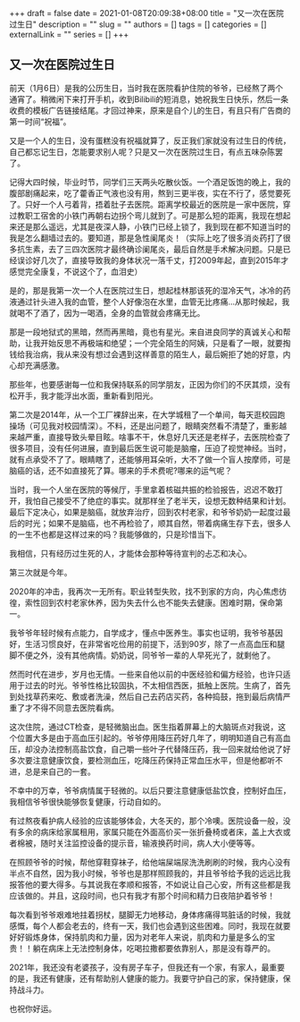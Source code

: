 +++
draft = false
date = 2021-01-08T20:09:38+08:00
title = "又一次在医院过生日"
description = ""
slug = ""
authors = []
tags = []
categories = []
externalLink = ""
series = []
+++

## **又一次在医院过生日**

前天（1月6日）是我的公历生日，当时我在医院看护住院的爷爷，已经熬了两个通宵了。稍微闲下来打开手机，收到Bilibili的短消息，她祝我生日快乐，然后一条收费的模板广告链接结尾。才回过神来，原来是自个儿的生日，有且只有广告商的第一时间“祝福”。

又是一个人的生日，没有蛋糕没有祝福就算了，反正我们家就没有过生日的传统，自己都忘记生日，怎能要求别人呢？只是又一次在医院过生日，有点五味杂陈罢了。

记得大四时候，毕业时节，同学们三天两头吃散伙饭。一个酒足饭饱的晚上，我的腹部剧痛起来，吃了藿香正气液也没有用，熬到三更半夜，实在不行了，感觉要死了。只好一个人弓着背，捂着肚子去医院。距离学校最近的医院是一家中医院，穿过教职工宿舍的小铁门再朝右边拐个弯儿就到了。可是那么短的距离，我现在想起来还是那么遥远，尤其是夜深人静，小铁门已经上锁了，我到现在都不知道当时的我是怎么翻墙过去的。要知道，那是急性阑尾炎！（实际上吃了很多消炎药打了很多抗生素，去了三四次医院才最终确诊阑尾炎，最后自然是手术解决问题。只是已经误诊好几次了，直接导致我的身体状况一落千丈，打2009年起，直到2015年才感觉完全康复，不说这个了，血泪史）

是的，那是我第一次一个人在医院过生日，想起桂林那该死的湿冷天气，冰冷的药液通过针头进入我的血管，整个人好像泡在水里，血管无比疼痛...从那时候起，我就喝不了酒了，因为一喝酒，全身的血管就会疼痛无比。

那是一段地狱式的黑暗，然而再黑暗，竟也有星光。来自进良同学的真诚关心和帮助，让我开始反思不再极端和绝望；一个完全陌生的阿姨，只是看了一眼，就要掏钱给我治病，我从来没有想过会遇到这样善意的陌生人，最后婉拒了她的好意，内心却充满感激。

那些年，也要感谢每一位和我保持联系的同学朋友，正因为你们的不厌其烦，没有松开手，我才能浮出水面，重新看到阳光。

第二次是2014年，从一个工厂裸辞出来，在大学城租了一个单间，每天逛校园跑操场（可见我对校园情深）。不料，还是出问题了，眼睛突然看不清楚了，重影越来越严重，直接导致头晕目眩。啥事不干，休息好几天还是老样子，去医院检查了很多项目，没有任何进展，直到最后医生说可能是脑瘤，压迫了视觉神经。当时，就有点承受不了了。眼睛瞎了，还能够用耳朵听，大不了做一个盲人按摩师，可是脑癌的话，还不如直接死了算。哪来的手术费呢?哪来的运气呢？

当时，我一个人坐在医院的等候厅，手里拿着核磁共振的检验报告，迟迟不敢打开，我怕自己接受不了绝症的事实。就那样坐了老半天，设想无数种结果和计划。最后下定决心，如果是脑癌，就放弃治疗，回到农村老家，和爷爷奶奶一起度过最后的时光；如果不是脑癌，也不再检验了，顺其自然，带着病痛生存下去，很多人的一生不也都是这样过来的吗？我能够做的，只是珍惜当下。

我相信，只有经历过生死的人，才能体会那种等待宣判的忐忑和决心。

第三次就是今年。

2020年的冲击，我再次一无所有。职业转型失败，找不到家的方向，内心焦虑彷徨，索性回到农村老家休养，因为失去什么也不能失去健康。困难时期，保命第一。

我爷爷年轻时候有点能力，自学成才，懂点中医养生。事实也证明，我爷爷基因好，生活习惯良好，在非常省吃俭用的前提下，活到90岁，除了一点高血压和腿脚不便之外，没有其他病情。奶奶说，同爷爷一辈的人早死光了，就剩他了。

然而时代在进步，岁月也无情。一些来自他以前的中医经验和偏方经验，也许只适用于过去的时光。爷爷性格比较固执，不太相信西医，抵触上医院。生病了，首先到处找草药来吃、敷或者洗澡，然后自己去药店买药，各种捣鼓，拖到最后病情严重了才不得不同意去医院看病。

这次住院，通过CT检查，是轻微脑出血。医生指着屏幕上的大脑斑点对我说，这个位置大多是由于高血压引起的。爷爷停用降压药好几年了，明明知道自己有高血压，却没办法控制高盐饮食，自己嚼一些叶子代替降压药，我一回来就给他说了好多次要注意健康饮食，要检测血压，吃降压药保持正常血压水平，但是他都听不进，总是来自己的一套。

不幸中的万幸，爷爷病情属于轻微的。以后只要注意健康低盐饮食，控制好血压，我相信爷爷很快能够恢复健康，行动自如的。

有过熬夜看护病人经验的应该能够体会，大冬天的，那个冷噢。医院设备一般，没有多余的病床给家属租用，家属只能在外面高价买一张折叠椅或者床，盖上大衣或者棉被，随时关注监控设备的提示音，输液换药时间，病人大小便等等。

在照顾爷爷的时候，帮他穿鞋穿袜子，给他端屎端尿洗洗刷刷的时候，我内心没有半点不自然，因为我小时候，爷爷也是那样照顾我的，并且爷爷给予我的远远比我报答他的要大得多。与其说我在孝顺和报答，不如说让自己心安，所有这些都是我应该做的。并且，这段时间，也只有我才有那个时间和精力日夜陪护着爷爷！

每次看到爷爷艰难地拄着拐杖，腿脚无力地移动，身体疼痛得骂脏话的时候，我就感慨，每个人都会老去的，终有一天，我们也会遇到这些困难。同时，我现在就要好好锻炼身体，保持肌肉和力量，因为对老年人来说，肌肉和力量是多么的宝贵！！躺在病床上无法控制身体，吃喝拉撒都要依靠别人，那是没有尊严的。

2021年，我还没有老婆孩子，没有房子车子，但我还有一个家，有家人，最重要的是，我还有健康，还有帮助别人健康的能力。我要守护自己的家，保持健康，保持战斗力。

也祝你好运。
